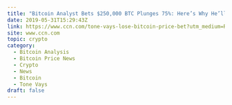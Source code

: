 ```yaml
---
title: "Bitcoin Analyst Bets $250,000 BTC Plunges 75%: Here’s Why He’ll Lose"
date: 2019-05-31T15:29:43Z
link: https://www.ccn.com/tone-vays-lose-bitcoin-price-bet?utm_medium=RSS&utm_source=hune
site: www.ccn.com
topic: crypto
category:
  - Bitcoin Analysis
  - Bitcoin Price News
  - Crypto
  - News
  - Bitcoin
  - Tone Vays
draft: false
---
```


